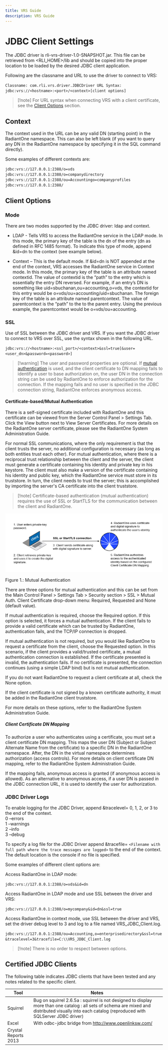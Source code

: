 ```yaml
---
title: VRS Guide
description: VRS Guide
---
```


# JDBC Client Settings

The JDBC driver is rli-vrs-driver-1.0-SNAPSHOT.jar. This file can be retrieved from <RLI_HOME>/lib and should be copied into the proper location to be loaded by the desired JDBC client application.

Following are the classname and URL to use the driver to connect to VRS:

`Classname: com.rli.vrs.driver.JDBCDriver
URL Syntax: jdbc:vrs://<hostname>:<port>/<context>[client options]`

>[!note] For URL syntax when connecting VRS with a client certificate, see the [Client Options](#client-options) section.

## Context

The context used in the URL can be any valid DN (starting point) in the RadiantOne namespace. This can also be left blank (if you want to query any DN in the RadiantOne namespace by specifying it in the SQL command directly). 

Some examples of different contexts are:

`jdbc:vrs://127.0.0.1:2388/o=vds`
<br>`jdbc:vrs://127.0.0.1:2388/o=companydirectory`
<br>`jdbc:vrs://127.0.0.1:2388/ou=Accountingo=companyprofiles`
<br>`jdbc:vrs://127.0.0.1:2388/`

## Client Options

### Mode

There are two modes supported by the JDBC driver: ldap and context.

-	LDAP - Tells VRS to access the RadiantOne service in the LDAP mode. In this mode, the primary key of the table is the dn of the entry (dn as defined in RFC 1485 format). To indicate this type of mode, append  &id=dn to the context (see example below).

-	Context – This is the default mode. If &id=dn is NOT appended at the end of the context, VRS accesses the RadiantOne service in Context mode. In this mode, the primary key of the table is an attribute named contextid. The value of contextid is the “path” to the entry which is essentially the entry DN reversed. For example, if an entry’s DN is something like uid=sbuchanan,ou=accounting,o=vds, the contextid for this entry would be o=vds/ou=accounting/uid=sbuchanan. The foreign key of the table is an attribute named parentcontext. The value of parentcontext is the “path” to the to the parent entry. Using the previous example, the parentcontext would be o=vds/ou=accounting.

### SSL 

Use of SSL between the JDBC driver and VRS. If you want the JDBC driver to connect to VRS over SSL, use the syntax shown in the following URL.

`jdbc:vrs://<hostname>:<ssl_port>/<context>&ssl=true[&user=<user_dn>&password=<password>]`

>[!warning] The user and password properties are optional. If [mutual authentication](#certificate-basedmutual-authentication) is used, and the client certificate to DN mapping fails to identify a user to base authorization on, the user DN in the connection string can be used by RadiantOne to enforce authorization for the connection. If the mapping fails and no user is specified in the JDBC connection string, RadiantOne enforces anonymous access.

#### Certificate-based/Mutual Authentication 

There is a self-signed certificate included with RadiantOne and this certificate can be viewed from the Server Control Panel > Settings Tab. Click the View button next to View Server Certificates. For more details on the RadiantOne server certificate, please see the RadiantOne System Administration Guide. 

For normal SSL communications, where the only requirement is that the client trusts the server, no additional configuration is necessary (as long as both entities trust each other). For mutual authentication, where there is a reciprocal trust relationship between the client and the server, the client must generate a certificate containing his identity and private key in his keystore. The client must also make a version of the certificate containing his identity and public key, which the RadiantOne service must store in its truststore. In turn, the client needs to trust the server; this is accomplished by importing the server's CA certificate into the client truststore.

>[!note] Certificate-based authentication (mutual authentication) requires the use of SSL or StartTLS for the communication between the client and RadiantOne.

![An image showing ](Media/Image3.1.jpg)

Figure 1.: Mutual Authentication

There are three options for mutual authentication and this can be set from the Main Control Panel > Settings Tab > Security section > SSL > Mutual Auth. Client Certificate drop-down menu: Required, Requested and None (default value). 

If mutual authentication is required, choose the Required option. If this option is selected, it forces a mutual authentication. If the client fails to provide a valid certificate which can be trusted by RadiantOne, authentication fails, and the TCP/IP connection is dropped. 

If mutual authentication is not required, but you would like RadiantOne to request a certificate from the client, choose the Requested option. In this scenario, if the client provides a valid/trusted certificate, a mutual authentication connection is established. If the certificate presented is invalid, the authentication fails. If no certificate is presented, the connection continues (using a simple LDAP bind) but is not mutual authentication. 

If you do not want RadiantOne to request a client certificate at all, check the None option.

If the client certificate is not signed by a known certificate authority, it must be added in the RadiantOne client truststore.

For more details on these options, refer to the RadiantOne System Administration Guide.   

##### Client Certificate DN Mapping

To authorize a user who authenticates using a certificate, you must set a client certificate DN mapping. This maps the user DN (Subject or Subject Alternate Name from the certificate) to a specific DN in the RadiantOne namespace. After, the DN in the virtual namespace determines authorization (access controls). For more details on client certificate DN mapping, refer to the RadiantOne System Administration Guide. 

If the mapping fails, anonymous access is granted (if anonymous access is allowed). As an alternative to anonymous access, if a user DN is passed in the JDBC connection URL, it is used to identify the user for authorization.

### JDBC Driver Logs 

To enable logging for the JDBC Driver, append &tracelevel= 0, 1, 2, or 3 to the end of the context.
<br>0 –errors
<br>1 –warnings
<br>2 –info
<br>3 –debug

To specify a log file for the JDBC Driver append &tracefile= `<Filename with full path where the trace messages are logged>` to the end of the context. The default location is the console if no file is specified. 

Some examples of different client options are:

Access RadiantOne in LDAP mode:

`jdbc:vrs://127.0.0.1:2388/o=vds&id=dn`

Access RadiantOne in LDAP mode and use SSL between the driver and VRS:

`jdbc:vrs://127.0.0.1:2388/o=mycompany&id=dn&ssl=true `

Access RadiantOne in context mode, use SSL between the driver and VRS, set the driver debug level to 3 and log to a file named VRS_JDBC_Client.log.

`jdbc:vrs://127.0.0.1:2388/ou=Accounting,o=enterprisedirectory&ssl=true&tracelevel=3&tracefile=C:\\VRS_JDBC_Client.log`

>[!note] There is no order to respect between options.
 
## Certified JDBC Clients

The following table indicates JDBC clients that have been tested and any notes related to the specific client.

Tool | Notes
-|- 
Squirrel | Bug on squirrel 2.6.5a : squirrel is not designed to display more than one catalog : all sets of schema are mixed and distributed visually into each catalog (reproduced with SQLServer JDBC driver)
Excel | With odbc-jdbc bridge from  http://www.openlinksw.com/
Crystal Reports 2013  | 	
